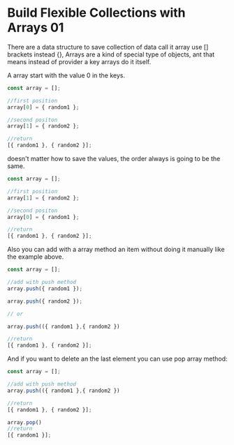 # Build Flexible Collections with Arrays 01

There are a data structure to save collection of data call it array use [] brackets instead {}, Arrays are a kind of special type of objects, ant that means instead of provider a key arrays do it itself.

A array start with the value 0 in the keys.

```js
const array = [];

//first position
array[0] = { random1 };

//second positon
array[1] = { random2 };

//return
[{ random1 }, { random2 }];
```

doesn't matter how to save the values, the order always is going to be the same.

```js
const array = [];

//first position
array[1] = { random2 };

//second positon
array[0] = { random1 };

//return
[{ random1 }, { random2 }];
```

Also you can add with a array method an item without doing it manually like the example above.

```js
const array = [];

//add with push method
array.push({ random1 });

array.push({ random2 });

// or

array.push(({ random1 },{ random2 })

//return
[{ random1 }, { random2 }];
```

And if you want to delete an the last element you can use pop array method:

```js
const array = [];

//add with push method
array.push(({ random1 },{ random2 })

//return
[{ random1 }, { random2 }];

array.pop()
//return
[{ random1 }];
```
